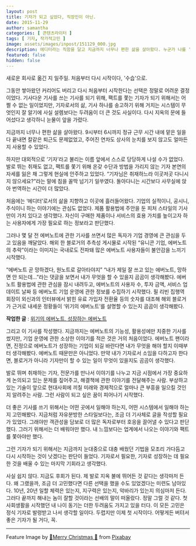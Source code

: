 ```yaml
---
layout: post
title: 기자가 되고 싶었다, 직장인이 아닌.
date: 2015-11-29
author: samantha
categories: [ 콘텐츠라이터 ]
tags: [ 기자, 작가적고민 ]
image: assets/images/inpost/151129_000.jpg
description: 에디터라는 직함을 달고 지금까지 너무나 편한 삶을 살아왔다. 누군가 나를 ‘기자’라고 불리는 이름 앞에서 스스로 당당하게 나설 수가 없었다. 에버노트 위기설 취재하면서 이렇게는 안되겠다 싶어서 수습 기자로 처음부터 제대로 다시 배워볼 생각이다.
featured: false
hidden: false
---
```


새로운 회사로 옮긴 지 일주일. 처음부터 다시 시작이다, '수습'으로.

그동안 쌓아왔던 커리어도 버리고 다시 처음부터 시작한다는 선택은 정말로 어려운 결정이었다. 기사다운 기사를 쓰는 기사를 되기 위해, 팩트를 쫓는 기자가 되기 위해서는 어쩔 수 없는 일이었지만, 기자로서의 삶, 기사 하나를 송고하기 위해 거치는 시스템이 무엇인지 잘 알기에 사실 설렘보다는 두려움이 더 큰 것도 사실이다. 다시 지옥의 문에 들어섰다고 생각하니 눈물이 앞을 가렸다.

지금까지 너무나 편한 삶을 살아왔다. 9시부터 6시까지 정규 근무 시간 내에 맡은 일을 다 끝내면 칼같은 퇴근도 문제없었고, 주어진 연차도 상사의 눈치를 보지 않고도 얼마든지 사용할 수 있었다.

하지만 대외적으로 ‘기자’라고 불리는 이름 앞에서 스스로 당당하게 나설 수가 없었다. 발로 뛰는 취재도 없고, 팩트를 쫓기 위해 온갖 수단과 방법을 가리지 않는 기자 본연의 자세를 잃은 채 그렇게 현실에 안주하고 있었다. “기자님은 취재하느라 이곳저곳 다니시지 않으세요?”라는 말에 침을 꼴딱 넘기기 일쑤였다. 돌아다니는 시간보다 사무실에 앉아 번역하는 시간이 더 많았다.

처음에는 ‘에디터’로서의 삶을 지향하고 이곳에 흘러들어왔다. 기업의 실적이니, 공시니, 주식이니 하는 이야기에는 관심도 없었다. 제품 활용법에 주안을 둔 피처 스타일의 기사만이 가치 있다고 생각했다. 자신이 구매한 제품이나 서비스의 효용 가치를 높이고자 하는 사용자에게 가장 필요로 하는 정보라고 판단했다.

그러나 몇 달 전 에버노트에 관한 기사를 쓰면서 많은 독자가 기업 경영에 큰 관심을 두고 있음을 깨달았다. 해외 한 블로거의 추측성 게시물로 시작된 “유니콘 기업, 에버노트의 추락”이라는 이미지는 국내로도 전파돼 많은 에버노트 사용자들이 불안감을 느끼기 시작했다.

“에버노트 곧 망하겠다, 원노트로 갈아타야지” “내가 제일 잘 쓰고 있는 에버노트, 망하면 안 되는데…”라는 댓글을 보면서 내가 무엇을 할 수 있을지 곰곰이 생각해봤다. 에버노트 활용법에 관한 관심을 잠시 내려두고, 에버노트의 사용자 수, 투자 금액, 서비스 업데이트 날짜 등 에버노트 기업 운영에 관한 정보를 수집하기 시작했다. 필 리빈 집행역 회장이 외신과의 인터뷰에서 밝힌 유료 가입자 전환율 등의 숫자를 대조해 해외 블로거가 근거로 내세운 정황들이 ‘위기의 에버노트’를 설명할 수 있는지 곰곰이 생각해봤다.

**작업한 글** : [위기의 에버노트, 성장하는 에버노트](http://www.itworld.co.kr/news/96029)

그리고 이 기사를 작성했다. 지금까지는 에버노트의 기능성, 활용성에만 치중한 기사를 썼지만, 기업 운영에 관한 소상한 이야기를 적은 것은 거의 처음이었다. 에버노트 팬이라면, 진정으로 에버노트가 성장하는 기업이 되길 바란다면 내가 무엇을 해야 할지 이때부터 생각해봤다. 에버노트 때문만은 아니었다. 만약 내가 기자로서 소임을 다하고자 한다면, 블로거가 아니라 기자만이 할 수 있는 일이 무엇이 있을지도 곰곰이 생각했다.

발로 뛰며 취재하는 기자, 전문가를 만나서 이야기를 나누고 지금 시점에서 가장 중요하게 논의되고 있는 문제를 짚어주고, 해결책에 관한 이야기를 전달해주는 사람. 부상하고 있는 기술이 앞으로 현대사회에 끼칠 미래와 경제적으로 얼마나 큰 부흥을 일으킬 것인지 알려주는 사람. 그런 사람이 되고 싶은 꿈이 피어나기 시작했다.

더 좋은 기사를 쓰기 위해서는 어떤 곳에서 일해야 하는지, 어떤 시스템에서 일해야 하는지 고민해봤다. 지금처럼 자유분방한 스타일보다는, 조금 더 기사체로 글을 작성할 필요가 있었다. 그래야만 객관성을 담보로 더 많은 독자로부터 호응을 끌어낼 수 있다고 판단했다. 그러기 위해서는 더 배워야만 했다. 내 느낌보다는 업계에서 나오는 이야기와 팩트를 쫓아야만 했다.

그런 기자가 되기 위해서는 지금까지 눈대중으로 대충 배웠던 기법을 모조리 가다듬고 다시 시작하는 것이 낫겠다는 판단이 들었다. 기자로서 필요한, 기자로 성장하는 데 필요한 것을 배울 수 있는 마지막 기회라고 생각했다.

사실 쉽지 않다. 지금도 후회가 된다. 제 발로 지옥 불에 뛰어든 것 같다는 생각마저 든다. 왜 그랬을까, 조금 더 고민했다면 다른 선택을 했을 수도 있었겠다는 미련도 남아있다. 10년, 20년 일할 체력은 있는지, 지구력은 있는지, 악바리가 있는지 의심마저 든다. 그러다 끝까지 해내는 놈이 잘할 것이라는 선배의 말이 떠올랐다. 정말 그럴 것 같다. 첫 사회생활을 시작했던 내 나이 동기는 더한 두려움도 가지고 있을 터다. 이 모든 고민은 정식 기자로 발령받고 나서 생각할 일이다. 두렵지만 이제 첫 시작이다. 어떻게든 버텨서 좋은 기자가 될 거다, 꼭.

---
Feature Image by [🎄Merry Christmas 🎄](https://pixabay.com/users/alexas_fotos-686414/?utm_source=link-attribution&utm_medium=referral&utm_campaign=image&utm_content=985073) from [Pixabay](https://pixabay.com/?utm_source=link-attribution&utm_medium=referral&utm_campaign=image&utm_content=985073)
